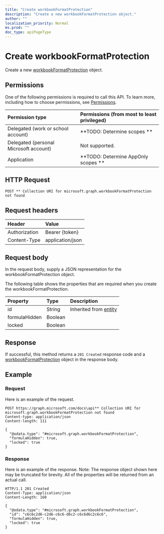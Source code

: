 ```yaml
---
title: "Create workbookFormatProtection"
description: "Create a new workbookFormatProtection object."
author: ""
localization_priority: Normal
ms.prod: ""
doc_type: apiPageType
---
```


# Create workbookFormatProtection

Create a new [workbookFormatProtection](../resources/workbookformatprotection.md) object.

## Permissions
One of the following permissions is required to call this API. To learn more, including how to choose permissions, see [Permissions](/concepts/permissions-reference.md).

|Permission type|Permissions (from most to least privileged)|
|:---|:---|
|Delegated (work or school account)|**TODO: Determine scopes **|
|Delegated (personal Microsoft account)|Not supported.|
|Application|**TODO: Determine AppOnly scopes **|

## HTTP Request
<!-- {
  "blockType": "ignored"
}
-->
``` http
POST ** Collection URI for microsoft.graph.workbookFormatProtection not found
```

## Request headers
|Header|Value|
|:---|:---|
|Authorization|Bearer {token}|
|Content-Type|application/json|

## Request body
In the request body, supply a JSON representation for the workbookFormatProtection object.

The following table shows the properties that are required when you create the workbookFormatProtection.

|Property|Type|Description|
|:---|:---|:---|
|id|String| Inherited from [entity](../resources/entity.md)|
|formulaHidden|Boolean||
|locked|Boolean||



## Response
If successful, this method returns a `201 Created` response code and a [workbookFormatProtection](../resources/workbookformatprotection.md) object in the response body.

## Example

### Request
Here is an example of the request.
<!-- {
  "blockType": "request",
  "name": "create_workbookformatprotection_from_"
}
-->
``` http
POST https://graph.microsoft.com/docs\api** Collection URI for microsoft.graph.workbookFormatProtection not found
Content-type: application/json
Content-length: 111

{
  "@odata.type": "#microsoft.graph.workbookFormatProtection",
  "formulaHidden": true,
  "locked": true
}
```

### Response
Here is an example of the response. Note: The response object shown here may be truncated for brevity. All of the properties will be returned from an actual call.
<!-- {
  "blockType": "response",
  "truncated": true,
  "@odata.type": "microsoft.graph.workbookformatprotection"
}
-->
``` http
HTTP/1.1 201 Created
Content-Type: application/json
Content-Length: 160

{
  "@odata.type": "#microsoft.graph.workbookFormatProtection",
  "id": "c6c6c2d6-c2d6-c6c6-d6c2-c6c6d6c2c6c6",
  "formulaHidden": true,
  "locked": true
}
```


